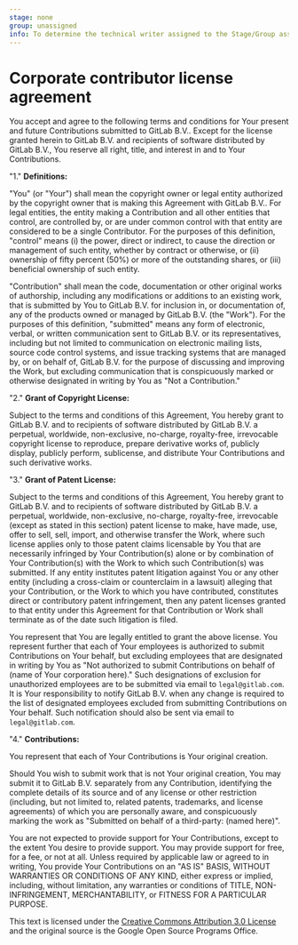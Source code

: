```yaml
---
stage: none
group: unassigned
info: To determine the technical writer assigned to the Stage/Group associated with this page, see https://handbook.gitlab.com/handbook/product/ux/technical-writing/#assignments
---
```

<!-- vale off -->

# Corporate contributor license agreement

You accept and agree to the following terms and conditions for Your present and
future Contributions submitted to GitLab B.V.. Except for the license granted
herein to GitLab B.V. and recipients of software distributed by GitLab B.V., You
reserve all right, title, and interest in and to Your Contributions.

"1." **Definitions:**

  "You" (or "Your") shall mean the copyright owner or legal entity authorized by
  the copyright owner that is making this Agreement with GitLab B.V.. For legal
  entities, the entity making a Contribution and all other entities that
  control, are controlled by, or are under common control with that entity are
  considered to be a single Contributor. For the purposes of this definition,
  "control" means (i) the power, direct or indirect, to cause the direction or
  management of such entity, whether by contract or otherwise, or (ii) ownership
  of fifty percent (50%) or more of the outstanding shares, or (iii) beneficial
  ownership of such entity.

  "Contribution" shall mean the code, documentation or other original works of
  authorship, including any modifications or additions to an existing work, that
  is submitted by You to GitLab B.V. for inclusion in, or documentation of, any
  of the products owned or managed by GitLab B.V. (the "Work"). For the purposes
  of this definition, "submitted" means any form of electronic, verbal, or
  written communication sent to GitLab B.V. or its representatives, including
  but not limited to communication on electronic mailing lists, source code
  control systems, and issue tracking systems that are managed by, or on behalf
  of, GitLab B.V. for the purpose of discussing and improving the Work, but
  excluding communication that is conspicuously marked or otherwise designated
  in writing by You as "Not a Contribution."

"2." **Grant of Copyright License:**

  Subject to the terms and conditions of this Agreement, You hereby grant to
  GitLab B.V. and to recipients of software distributed by GitLab B.V. a
  perpetual, worldwide, non-exclusive, no-charge, royalty-free, irrevocable
  copyright license to reproduce, prepare derivative works of, publicly display,
  publicly perform, sublicense, and distribute Your Contributions and such
  derivative works.

"3." **Grant of Patent License:**

  Subject to the terms and conditions of this Agreement, You hereby grant to
  GitLab B.V. and to recipients of software distributed by GitLab B.V. a
  perpetual, worldwide, non-exclusive, no-charge, royalty-free, irrevocable
  (except as stated in this section) patent license to make, have made, use,
  offer to sell, sell, import, and otherwise transfer the Work, where such
  license applies only to those patent claims licensable by You that are
  necessarily infringed by Your Contribution(s) alone or by combination of Your
  Contribution(s) with the Work to which such Contribution(s) was submitted. If
  any entity institutes patent litigation against You or any other entity
  (including a cross-claim or counterclaim in a lawsuit) alleging that your
  Contribution, or the Work to which you have contributed, constitutes direct or
  contributory patent infringement, then any patent licenses granted to that
  entity under this Agreement for that Contribution or Work shall terminate as
  of the date such litigation is filed.

  You represent that You are legally entitled to grant the above license. You
  represent further that each of Your employees is authorized to submit
  Contributions on Your behalf, but excluding employees that are designated in
  writing by You as "Not authorized to submit Contributions on behalf of (name
  of Your corporation here)." Such designations of exclusion for unauthorized
  employees are to be submitted via email to `legal@gitlab.com`. It is Your
  responsibility to notify GitLab B.V. when any change is required to the list
  of designated employees excluded from submitting Contributions on Your behalf.
  Such notification should also be sent via email to `legal@gitlab.com`.

"4." **Contributions:**

  You represent that each of Your Contributions is Your original creation.

  Should You wish to submit work that is not Your original creation, You may
  submit it to GitLab B.V. separately from any Contribution, identifying the
  complete details of its source and of any license or other restriction
  (including, but not limited to, related patents, trademarks, and license
  agreements) of which you are personally aware, and conspicuously marking the
  work as "Submitted on behalf of a third-party: (named here)".

  You are not expected to provide support for Your Contributions, except to the
  extent You desire to provide support. You may provide support for free, for a
  fee, or not at all. Unless required by applicable law or agreed to in writing,
  You provide Your Contributions on an "AS IS" BASIS, WITHOUT WARRANTIES OR
  CONDITIONS OF ANY KIND, either express or implied, including, without
  limitation, any warranties or conditions of TITLE, NON-INFRINGEMENT,
  MERCHANTABILITY, or FITNESS FOR A PARTICULAR PURPOSE.

This text is licensed under the
[Creative Commons Attribution 3.0 License](https://creativecommons.org/licenses/by/3.0/)
and the original source is the Google Open Source Programs Office.
